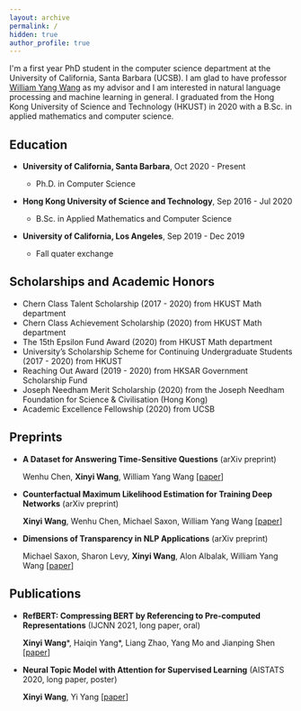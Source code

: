 ```yaml
---
layout: archive
permalink: /
hidden: true
author_profile: true
---
```


I'm a first year PhD student in the computer science department at the University of California, Santa Barbara (UCSB). I am glad to have professor [William Yang Wang](https://sites.cs.ucsb.edu/~william/index.html) as my advisor and I am interested in natural language processing and machine learning in general. I graduated from the Hong Kong University of Science and Technology (HKUST) in 2020 with a B.Sc. in applied mathematics and computer science. 
<!-- I was on exchange at the University of California, Los Angeles (UCLA) from September to December, 2019.  -->
<!-- I also had the fortune to work with [Yi Yang](http://yya518.github.io/) and [Prof. Yuan Yao](https://yao-lab.github.io/).  -->
<!-- \[[CV](/pdf/Resume.pdf)\]  -->

## Education 
* **University of California, Santa Barbara**, Oct 2020 - Present
  * Ph.D. in Computer Science

* **Hong Kong University of Science and Technology**, Sep 2016 - Jul 2020
  * B.Sc. in Applied Mathematics and Computer Science
  <!-- * CGA: 3.74/4.30  -->
  <!-- \[[transcript](/pdf/HKUST_transcript.pdf)\] -->
  <!-- * Capstone Project Supervisor: Prof. Yuan, Yao  -->

* **University of California, Los Angeles**, Sep 2019 - Dec 2019
  * Fall quater exchange
  <!-- * CGA: 3.90/4.00 (Dean's Honors List)  -->
  <!-- \[[transcript](/pdf/UCLA_transcript.pdf)\] -->

## Scholarships and Academic Honors

* Chern Class Talent Scholarship (2017 - 2020) from HKUST Math department
* Chern Class Achievement Scholarship (2020) from HKUST Math department
* The 15th Epsilon Fund Award (2020) from HKUST Math department
* University’s Scholarship Scheme for Continuing Undergraduate Students (2017 - 2020) from HKUST
* Reaching Out Award (2019 - 2020) from HKSAR Government Scholarship Fund
* Joseph Needham Merit Scholarship (2020) from the Joseph Needham Foundation for Science & Civilisation (Hong Kong) 
* Academic Excellence Fellowship (2020) from UCSB

## Preprints

* **A Dataset for Answering Time-Sensitive Questions** (arXiv preprint)

  Wenhu Chen, **Xinyi Wang**, William Yang Wang \[[paper](https://arxiv.org/abs/2108.06314)\]

* **Counterfactual Maximum Likelihood Estimation for Training Deep Networks** (arXiv preprint)

  **Xinyi Wang**, Wenhu Chen, Michael Saxon, William Yang Wang \[[paper](https://arxiv.org/abs/2106.03831)\]

* **Dimensions of Transparency in NLP Applications** (arXiv preprint)

  Michael Saxon, Sharon Levy, **Xinyi Wang**, Alon Albalak, William Yang Wang \[[paper](https://arxiv.org/abs/2101.00433)\]

## Publications

* **RefBERT: Compressing BERT by Referencing to Pre-computed Representations** (IJCNN 2021, long paper, oral)

  **Xinyi Wang**\*, Haiqin Yang\*, Liang Zhao, Yang Mo and Jianping Shen \[[paper](https://arxiv.org/abs/2106.08898)\]

* **Neural Topic Model with Attention for Supervised Learning** (AISTATS 2020, long paper, poster)

  **Xinyi Wang**, Yi Yang \[[paper](http://proceedings.mlr.press/v108/wang20c.html)\]

<!-- * **Direct Proof of the Formation of Droplet Surface Shape and the Principle of Minimizing Free Energy** (College Physics. Sep. 2020)

  Kang Jin, **Xinyi Wang**, Kaihang Gui -->